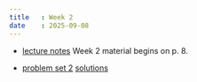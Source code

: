 ```yaml
---
title   : Week 2
date    : 2025-09-08
---
```


- [lecture notes](/course-content/bridge-to-higher-math.pdf) Week 2 material begins on p. 8.

- [problem set 2](/course-content/2025-09-15--ps-02.pdf) 
  [solutions](/course-content/2025-09-15--ps-02--solutions.pdf)
